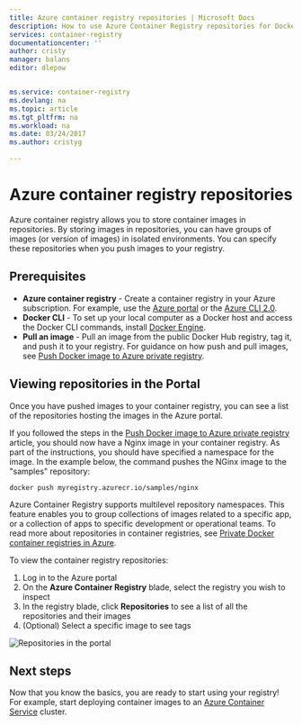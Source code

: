 ```yaml
---
title: Azure container registry repositories | Microsoft Docs
description: How to use Azure Container Registry repositories for Docker images
services: container-registry
documentationcenter: ''
author: cristy
manager: balans
editor: dlepow


ms.service: container-registry
ms.devlang: na
ms.topic: article
ms.tgt_pltfrm: na
ms.workload: na
ms.date: 03/24/2017
ms.author: cristyg

---
```

# Azure container registry repositories

Azure container registry allows you to store container images in repositories. By storing images in repositories, you can have groups of images (or version of images) in isolated environments. You can specify these repositories when you push images to your registry.


## Prerequisites
* **Azure container registry** - Create a container registry in your Azure subscription. For example, use the [Azure portal](container-registry-get-started-portal.md) or the [Azure CLI 2.0](container-registry-get-started-azure-cli.md).
* **Docker CLI** - To set up your local computer as a Docker host and access the Docker CLI commands, install [Docker Engine](https://docs.docker.com/engine/installation/).
* **Pull an image** - Pull an image from the public Docker Hub registry, tag it, and push it to your registry. For guidance on how push and pull images, see [Push Docker image to Azure private registry](container-registry-get-started-docker-cli.md).


## Viewing repositories in the Portal

Once you have pushed images to your container registry, you can see a list of the repositories hosting the images in the Azure portal.

If you followed the steps in the [Push Docker image to Azure private registry](container-registry-get-started-docker-cli.md) article, you should now have a Nginx image in your container registry. As part of the instructions, you should have specified a namespace for the image. In the example below, the command pushes the NGinx image to the "samples" repository:

```
docker push myregistry.azurecr.io/samples/nginx
```
 Azure Container Registry supports multilevel repository namespaces. This feature enables you to group collections of images related to a specific app, or a collection of apps to specific development or operational teams. To read more about repositories in container registries, see [Private Docker container registries in Azure](container-registry-intro.md).

To view the container registry repositories:

1. Log in to the Azure portal
2. On the **Azure Container Registry** blade, select the registry you wish to inspect
3. In the registry blade, click **Repositories** to see a list of all the repositories and their images
4. (Optional) Select a specific image to see tags

![Repositories in the portal](./media/container-registry-repositories/container-registry-repositories.png)


## Next steps
Now that you know the basics, you are ready to start using your registry! For example, start deploying container images to an [Azure Container Service](https://azure.microsoft.com/documentation/services/container-service/) cluster.
